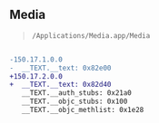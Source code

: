## Media

> `/Applications/Media.app/Media`

```diff

-150.17.1.0.0
-  __TEXT.__text: 0x82e00
+150.17.2.0.0
+  __TEXT.__text: 0x82d40
   __TEXT.__auth_stubs: 0x21a0
   __TEXT.__objc_stubs: 0x100
   __TEXT.__objc_methlist: 0x1e28

```
